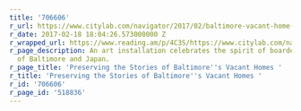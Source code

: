 ```yaml
---
title: '706606'
r_url: https://www.citylab.com/navigator/2017/02/baltimore-vacant-home-exhibition/517050/
r_date: 2017-02-18 18:04:26.573000000 Z
r_wrapped_url: https://www.reading.am/p/4C3S/https://www.citylab.com/navigator/2017/02/baltimore-vacant-home-exhibition/517050/
r_page_description: An art installation celebrates the spirit of boarded-up blocks
  of Baltimore and Japan.
r_page_title: 'Preserving the Stories of Baltimore''s Vacant Homes '
r_title: 'Preserving the Stories of Baltimore''s Vacant Homes '
r_id: '706606'
r_page_id: '518836'
---
```


